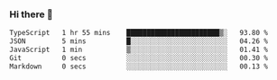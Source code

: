 ### Hi there 👋

<!--START_SECTION:waka-->

```txt
TypeScript   1 hr 55 mins    ███████████████████████▒░   93.80 %
JSON         5 mins          █░░░░░░░░░░░░░░░░░░░░░░░░   04.26 %
JavaScript   1 min           ▒░░░░░░░░░░░░░░░░░░░░░░░░   01.41 %
Git          0 secs          ░░░░░░░░░░░░░░░░░░░░░░░░░   00.30 %
Markdown     0 secs          ░░░░░░░░░░░░░░░░░░░░░░░░░   00.13 %
```

<!--END_SECTION:waka-->
